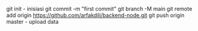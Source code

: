 git init - inisiasi
git commit -m "first commit"
git branch -M main
git remote add origin https://github.com/arfakdili/backend-node.git
git push origin master - upload data 
